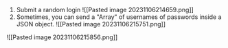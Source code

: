 


1. Submit a random login
![[Pasted image 20231106214659.png]]
2. Sometimes, you can send a "Array" of usernames of passwords inside a JSON object.
![[Pasted image 20231106215751.png]]

![[Pasted image 20231106215856.png]]